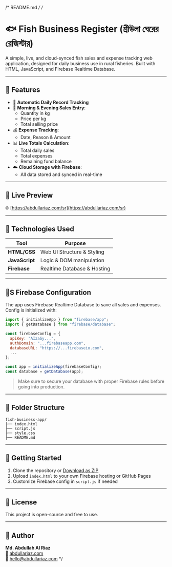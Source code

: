 /* README.md */
/*
# 🐟 Fish Business Register (শ্রীউলা ঘেরের রেজিস্টার)

A simple, live, and cloud-synced fish sales and expense tracking web application, designed for daily business use in rural fisheries. Built with HTML, JavaScript, and Firebase Realtime Database.

---

## 📆 Features

- 📅 **Automatic Daily Record Tracking**
- 🌅 **Morning & Evening Sales Entry**:
  - Quantity in kg
  - Price per kg
  - Total selling price
- 💰 **Expense Tracking**:
  - Date, Reason & Amount
- 📊 **Live Totals Calculation**:
  - Total daily sales
  - Total expenses
  - Remaining fund balance
- ☁️ **Cloud Storage with Firebase**:
  - All data stored and synced in real-time

---

## 🚀 Live Preview

🌐 [https://abdullariaz.com/sr](https://abdullariaz.com/sr)

---

## 🔧 Technologies Used

| Tool           | Purpose                        |
|----------------|--------------------------------|
| **HTML/CSS**   | Web UI Structure & Styling     |
| **JavaScript** | Logic & DOM manipulation       |
| **Firebase**   | Realtime Database & Hosting    |

---

## 🧚S Firebase Configuration

The app uses Firebase Realtime Database to save all sales and expenses. Config is initialized with:

```js
import { initializeApp } from "firebase/app";
import { getDatabase } from "firebase/database";

const firebaseConfig = {
  apiKey: "AIzaSy...",
  authDomain: "...firebaseapp.com",
  databaseURL: "https://...firebaseio.com",
  ...
};

const app = initializeApp(firebaseConfig);
const database = getDatabase(app);
```

> Make sure to secure your database with proper Firebase rules before going into production.

---

## 📁 Folder Structure

```
fish-business-app/
├── index.html
├── script.js
├── style.css
├── README.md
```

---

## 📌 Getting Started

1. Clone the repository or [Download as ZIP](https://github.com/your-username/fish-business-app)
2. Upload `index.html` to your own Firebase hosting or GitHub Pages
3. Customize Firebase config in `script.js` if needed

---

## 📜 License

This project is open-source and free to use.

---

## 👤 Author

**Md. Abdullah Al Riaz**  
🔗 [abdullariaz.com](https://abdullariaz.com)  
📧 hello@abdullariaz.com
*/
